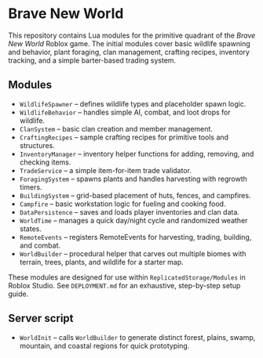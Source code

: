 # Brave New World

This repository contains Lua modules for the primitive quadrant of the *Brave New World* Roblox game. The initial modules cover
 basic wildlife spawning and behavior, plant foraging, clan management, crafting recipes, inventory tracking, and a simple barter-based trading system.

## Modules
- `WildlifeSpawner` – defines wildlife types and placeholder spawn logic.
- `WildlifeBehavior` – handles simple AI, combat, and loot drops for wildlife.
- `ClanSystem` – basic clan creation and member management.
- `CraftingRecipes` – sample crafting recipes for primitive tools and structures.
- `InventoryManager` – inventory helper functions for adding, removing, and checking items.
- `TradeService` – a simple item-for-item trade validator.
- `ForagingSystem` – spawns plants and handles harvesting with regrowth timers.
- `BuildingSystem` – grid-based placement of huts, fences, and campfires.
- `Campfire` – basic workstation logic for fueling and cooking food.
- `DataPersistence` – saves and loads player inventories and clan data.
- `WorldTime` – manages a quick day/night cycle and randomized weather states.
- `RemoteEvents` – registers RemoteEvents for harvesting, trading, building, and combat.
- `WorldBuilder` – procedural helper that carves out multiple biomes with terrain, trees, plants, and wildlife for a starter map.

These modules are designed for use within `ReplicatedStorage/Modules` in Roblox Studio. See `DEPLOYMENT.md` for an exhaustive, step-by-step setup guide.

## Server script
- `WorldInit` – calls `WorldBuilder` to generate distinct forest, plains, swamp, mountain, and coastal regions for quick prototyping.
